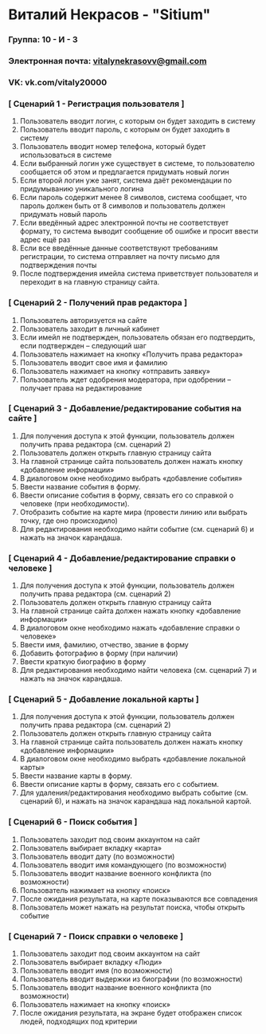 # Виталий Некрасов - "Sitium"

### Группа: 10 - И - 3
### Электронная почта: vitalynekrasovv@gmail.com
### VK: vk.com/vitaly20000

### [ Сценарий 1 - Регистрация пользователя ]
1.	Пользователь вводит логин, с которым он будет заходить в систему
2.	Пользователь вводит пароль, с которым он будет заходить в систему
3.	Пользователь вводит номер телефона, который будет использоваться в системе
4.	Если выбранный логин уже существует в системе, то пользователю сообщается об этом и предлагается придумать новый логин
5.	Если второй логин уже занят, система даёт рекомендации по придумыванию уникального логина
6.	Если пароль содержит менее 8 символов, система сообщает, что пароль должен быть от 8 символов и пользователь должен придумать новый пароль
7.	Если введённый адрес электронной почты не соответствует формату, то система выводит сообщение об ошибке и просит ввести адрес ещё раз
8.	Если все введённые данные соответствуют требованиям регистрации, то система отправляет на почту письмо для подтверждения почты
9.	После подтверждения имейла система приветствует пользователя и переходит в на главную страницу сайта.
   
### [ Сценарий 2 - Получений прав редактора ]
1.	Пользователь авторизуется на сайте
2.	Пользователь заходит в личный кабинет
3.	Если имейл не подтвержден, пользователь обязан его подтвердить, если подтвержден – следующий шаг
4.	Пользователь нажимает на кнопку «Получить права редактора»
5.	Пользователь вводит свое имя и фамилию
6.	Пользователь нажимает на кнопку «отправить заявку»
7.	Пользователь ждет одобрения модератора, при одобрении – получает права на редактирование

### [ Сценарий 3 - Добавление/редактирование события на сайте ]
1.	Для получения доступа к этой функции, пользователь должен получить права редактора (см. сценарий 2)
2.	Пользователь должен открыть главную страницу сайта
3.	На главной странице сайта пользователь должен нажать кнопку «добавление информации»
4.	В диалоговом окне необходимо выбрать «добавление события»
5.	Ввести название события в форму.
6.	Ввести описание события в форму, связать его со справкой о человеке (при необходимости).
7.	Отобразить событие на карте мира (провести линию или выбрать точку, где оно происходило)
8.	Для редактирования необходимо найти событие (см. сценарий 6) и нажать на значок карандаша.

### [ Сценарий 4 - Добавление/редактирование справки о человеке ]
1.	Для получения доступа к этой функции, пользователь должен получить права редактора (см. сценарий 2)
2.	Пользователь должен открыть главную страницу сайта
3.	На главной странице сайта должен нажать кнопку «добавление информации»
4.	В диалоговом окне необходимо нажать «добавление справки о человеке»
5.	Ввести имя, фамилию, отчество, звание в форму
6.	Добавить фотографию в форму (при наличии)
7.	Ввести краткую биографию в форму
8.	Для редактирования необходимо найти человека (см. сценарий 7) и нажать на значок карандаша.

### [ Сценарий 5 - Добавление локальной карты ]
1.	Для получения доступа к этой функции, пользователь должен получить права редактора (см. сценарий 2)
2.	Пользователь должен открыть главную страницу сайта
3.	На главной странице сайта пользователь должен нажать кнопку «добавление информации»
4.	В диалоговом окне необходимо выбрать «добавление локальной карты»
5.	Ввести название карты в форму.
6.	Ввести описание карты в форму, связать его с событием.
7.	Для удаления/редактирования необходимо выбрать событие (см. сценарий 6), и нажать на значок карандаша над локальной картой.

### [ Сценарий 6 - Поиск события ]
1.	Пользователь заходит под своим аккаунтом на сайт
2.	Пользователь выбирает вкладку «карта»
3.	Пользователь вводит дату (по возможности)
4.	Пользователь вводит имя командующего (по возможности)
5.	Пользователь вводит название военного конфликта (по возможности)
6.	Пользователь нажимает на кнопку «поиск»
7.	После ожидания результата, на карте показываются все совпадения
8.	Пользователь может нажать на результат поиска, чтобы открыть событие

### [ Сценарий 7 - Поиск справки о человеке ]
1.	Пользователь заходит под своим аккаунтом на сайт
2.	Пользователь выбирает вкладку «Люди»
3.	Пользователь вводит имя (по возможности)
4.	Пользователь вводит выдержки из биографии (по возможности)
5.	Пользователь вводит название военного конфликта (по возможности)
6.	Пользователь нажимает на кнопку «поиск»
7.	После ожидания результата, на экране будет отображен список людей, подходящих под критерии

